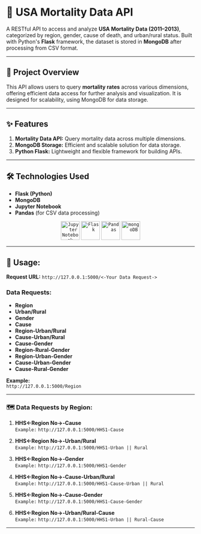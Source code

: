 # 🏥 **USA Mortality Data API**

A RESTful API to access and analyze **USA Mortality Data (2011–2013)**, categorized by region, gender, cause of death, and urban/rural status. Built with Python's **Flask** framework, the dataset is stored in **MongoDB** after processing from CSV format.

---

## 🌟 **Project Overview**

This API allows users to query **mortality rates** across various dimensions, offering efficient data access for further analysis and visualization. It is designed for scalability, using MongoDB for data storage.

---

## ✨ **Features**

1. **Mortality Data API:** Query mortality data across multiple dimensions.
2. **MongoDB Storage:** Efficient and scalable solution for data storage.
3. **Python Flask:** Lightweight and flexible framework for building APIs.

---

## 🛠️ **Technologies Used**

- **Flask (Python)**  
- **MongoDB**  
- **Jupyter Notebook**
- **Pandas** (for CSV data processing)


<div align="center">
	<code><img width="50" src="https://user-images.githubusercontent.com/25181517/183914128-3fc88b4a-4ac1-40e6-9443-9a30182379b7.png" alt="Jupyter Notebook" title="Jupyter Notebook"/></code>
	<code><img width="50" src="https://user-images.githubusercontent.com/25181517/183423775-2276e25d-d43d-4e58-890b-edbc88e915f7.png" alt="Flask" title="Flask"/></code>
	<code><img width="50" src="https://github.com/marwin1991/profile-technology-icons/assets/76012086/24b02d77-2f28-43c7-b5d6-e15e3395851b" alt="Pandas" title="Pandas"/></code>
	<code><img width="50" src="https://user-images.githubusercontent.com/25181517/182884177-d48a8579-2cd0-447a-b9a6-ffc7cb02560e.png" alt="mongoDB" title="mongoDB"/></code>
</div>

---

## 🚀 **Usage:**

**Request URL:** `http://127.0.0.1:5000/<-Your Data Request->`

### **Data Requests:**

- **Region**  
- **Urban/Rural**  
- **Gender**  
- **Cause**  
- **Region-Urban/Rural**  
- **Cause-Urban/Rural**  
- **Cause-Gender**  
- **Region-Rural-Gender**  
- **Region-Urban-Gender**  
- **Cause-Urban-Gender**  
- **Cause-Rural-Gender**

**Example:**  
`http://127.0.0.1:5000/Region`

---

### 🗺️ **Data Requests by Region:**

1. **HHS<-Region No->-Cause**  
   `Example:` `http://127.0.0.1:5000/HHS1-Cause`

2. **HHS<-Region No->-Urban/Rural**  
   `Example:` `http://127.0.0.1:5000/HHS1-Urban || Rural`

3. **HHS<-Region No->-Gender**  
   `Example:` `http://127.0.0.1:5000/HHS1-Gender`

4. **HHS<-Region No->-Cause-Urban/Rural**  
   `Example:` `http://127.0.0.1:5000/HHS1-Cause-Urban || Rural`

5. **HHS<-Region No->-Cause-Gender**  
   `Example:` `http://127.0.0.1:5000/HHS1-Cause-Gender`

6. **HHS<-Region No->-Urban/Rural-Cause**  
   `Example:` `http://127.0.0.1:5000/HHS1-Urban || Rural-Cause`

---
